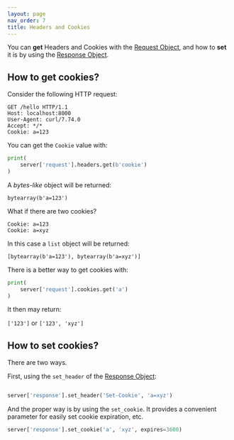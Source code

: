 ```yaml
---
layout: page
nav_order: 7
title: Headers and Cookies
---
```


You can **get** Headers and Cookies with the [Request Object](https://nggit.github.io/tremolo-docs/request.html), and how to **set** it is by using the  [Response Object](https://nggit.github.io/tremolo-docs/response.html).

## How to get cookies?

Consider the following HTTP request:

```
GET /hello HTTP/1.1
Host: localhost:8000
User-Agent: curl/7.74.0
Accept: */*
Cookie: a=123
```

You can get the `Cookie` value with:

```python
print(
    server['request'].headers.get(b'cookie')
)
```

A *bytes-like* object will be returned:

```
bytearray(b'a=123')
```

What if there are two cookies?

```
Cookie: a=123
Cookie: a=xyz
```

In this case a `list` object will be returned:

```
[bytearray(b'a=123'), bytearray(b'a=xyz')]
```

There is a better way to get cookies with:

```python
print(
    server['request'].cookies.get('a')
)
```

It then may return:

`['123']` or `['123', 'xyz']`

## How to set cookies?

There are two ways.

First, using the `set_header` of the [Response Object](https://nggit.github.io/tremolo-docs/response.html):

```python

server['response'].set_header('Set-Cookie', 'a=xyz')
```

And the proper way is by using the `set_cookie`. It provides a convenient parameter for easily set cookie expiration, etc.

```python
server['response'].set_cookie('a', 'xyz', expires=3600)
```
